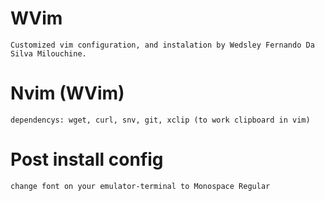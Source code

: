 # WVim

    Customized vim configuration, and instalation by Wedsley Fernando Da Silva Milouchine. 

# Nvim (WVim) 

    dependencys: wget, curl, snv, git, xclip (to work clipboard in vim)

# Post install config

    change font on your emulator-terminal to Monospace Regular
